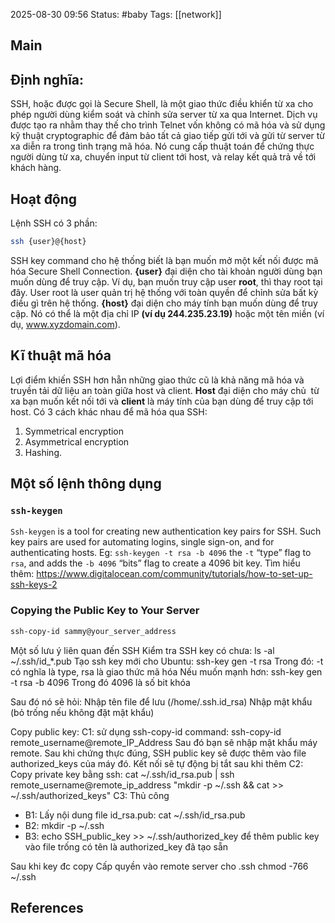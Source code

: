 
2025-08-30 09:56
Status: #baby
Tags: [[network]]
## Main

## Định nghĩa: 
SSH, hoặc được gọi là Secure Shell, là một giao thức điều khiển từ xa cho phép người dùng kiểm soát và chỉnh sửa server từ xa qua Internet. Dịch vụ được tạo ra nhằm thay thế cho trình Telnet vốn không có mã hóa và sử dụng kỹ thuật cryptographic để đảm bảo tất cả giao tiếp gửi tới và gửi từ server từ xa diễn ra trong tình trạng mã hóa. Nó cung cấp thuật toán để chứng thực người dùng từ xa, chuyển input từ client tới host, và relay kết quả trả về tới khách hàng.
## Hoạt động
Lệnh SSH có 3 phần:
```bash
ssh {user}@{host}
```
SSH key command cho hệ thống biết là bạn muốn mở một kết nối được mã hóa Secure Shell Connection. **{user}** đại diện cho tài khoản người dùng bạn muốn dùng để truy cập. Ví dụ, bạn muốn truy cập user **root**, thì thay root tại đây. User root là user quản trị hệ thống với toàn quyền để chỉnh sửa bất kỳ điều gì trên hệ thống. **{host}** đại diện cho máy tính bạn muốn dùng để truy cập. Nó có thể là một địa chỉ IP **(ví dụ 244.235.23.19)** hoặc một tên miền (ví dụ, www.xyzdomain.com).

## Kĩ thuật mã hóa 
Lợi điểm khiến SSH hơn hẵn những giao thức cũ là khả năng mã hóa và truyền tải dữ liệu an toàn giữa host và client. **Host** đại diện cho máy chủ  từ xa bạn muốn kết nối tới và **client** là máy tính của bạn dùng để truy cập tới host. Có 3 cách khác nhau để mã hóa qua SSH:
1.  Symmetrical encryption
2.  Asymmetrical encryption
3.  Hashing.

## Một số lệnh thông dụng
###  `ssh-keygen`
`Ssh-keygen` is a tool for creating new authentication key pairs for SSH. Such key pairs are used for automating logins, single sign-on, and for authenticating hosts.
Eg:  `ssh-keygen -t rsa -b 4096`
the `-t` “type” flag to `rsa`, and adds the `-b 4096` “bits” flag to create a 4096 bit key.
Tìm hiểu thêm: 
https://www.digitalocean.com/community/tutorials/how-to-set-up-ssh-keys-2

### Copying the Public Key to Your Server
```bash
ssh-copy-id sammy@your_server_address
```



Một số lưu ý liên quan đến SSH
Kiểm tra SSH key có chưa: ls -al ~/.ssh/id_*.pub
Tạo ssh key mới cho Ubuntu:  ssh-key gen -t rsa
Trong đó: -t có nghĩa là type, rsa là giao thức mã hóa
Nếu muốn mạnh hơn: ssh-key gen -t rsa -b 4096 
Trong đó 4096 là số bit khóa

Sau đó nó sẽ hỏi: 
Nhập tên file để lưu (/home/.ssh.id_rsa)
Nhập mật khẩu (bỏ trống nếu không đặt mật khẩu)

Copy public key: 
C1: sử dụng ssh-copy-id command: ssh-copy-id remote_username@remote_IP_Address
Sau đó bạn sẽ nhập mật khẩu máy remote. Sau khi chứng thực đúng, SSH public key sẽ được thêm vào file authorized_keys của máy đó. Kết nối sẽ tự động bị tắt sau khi thêm
C2: Copy private key bằng ssh:
cat ~/.ssh/id_rsa.pub | ssh remote_username@remote_ip_address "mkdir -p ~/.ssh && cat >> ~/.ssh/authorized_keys"
C3: Thủ công
- B1: Lấy nội dung file id_rsa.pub: cat ~/.ssh/id_rsa.pub
- B2: mkdir -p ~/.ssh
- B3: echo SSH_public_key >> ~/.ssh/authorized_key để thêm public key vào file trống có tên là authorized_key đã tạo sẵn

Sau khi key đc copy
Cấp quyền vào remote server cho .ssh
chmod -766 ~/.ssh


## References
